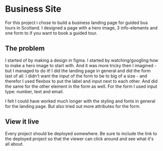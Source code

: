 # Business Site

For this project i chose to build a business landing page for guided bus tours in Scotland. I designed a page with a hero image, 3 info-elements and one form to if you want to book a guided tour.

## The problem

I started of by making a design in figma. I started by watching/googling how to make a hero image to start with. And it was more tricky then I imagined - but I managed to do it! I did the landing page in general and did the form last of all. I didn't want the input of the form to be to big of a size - and therefor I used flexbox to put the label and input next to each other. And did the same for the other element in the form as well. For the form I used input type: number, text and email.

I felt I could have worked much longer with the styling and fonts in general for the landing page. But also tried out more attributes for the form.

## View it live
Every project should be deployed somewhere. Be sure to include the link to the deployed project so that the viewer can click around and see what it's all about.
